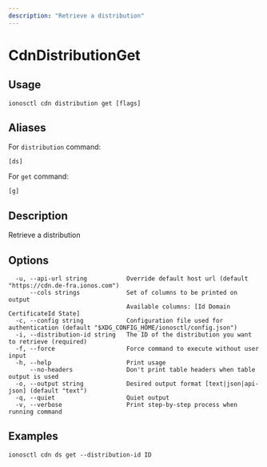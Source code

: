```yaml
---
description: "Retrieve a distribution"
---
```


# CdnDistributionGet

## Usage

```text
ionosctl cdn distribution get [flags]
```

## Aliases

For `distribution` command:

```text
[ds]
```

For `get` command:

```text
[g]
```

## Description

Retrieve a distribution

## Options

```text
  -u, --api-url string           Override default host url (default "https://cdn.de-fra.ionos.com")
      --cols strings             Set of columns to be printed on output 
                                 Available columns: [Id Domain CertificateId State]
  -c, --config string            Configuration file used for authentication (default "$XDG_CONFIG_HOME/ionosctl/config.json")
  -i, --distribution-id string   The ID of the distribution you want to retrieve (required)
  -f, --force                    Force command to execute without user input
  -h, --help                     Print usage
      --no-headers               Don't print table headers when table output is used
  -o, --output string            Desired output format [text|json|api-json] (default "text")
  -q, --quiet                    Quiet output
  -v, --verbose                  Print step-by-step process when running command
```

## Examples

```text
ionosctl cdn ds get --distribution-id ID
```

